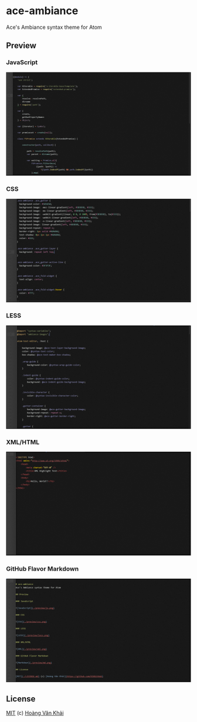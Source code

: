 
# ace-ambiance
Ace's Ambiance syntax theme for Atom

## Preview

### JavaScript

![JavaScript](./preview/js.png)

### CSS

![CSS](./preview/css.png)

### LESS

![LESS](./preview/less.png)

### XML/HTML

![XML](./preview/xml.png)

### GitHub Flavor Markdown

![Markdown](./preview/md.png)

## License

[MIT](./LICENSE.md) (c) [Hoàng Văn Khải](https://github.com/KSXGitHub)

